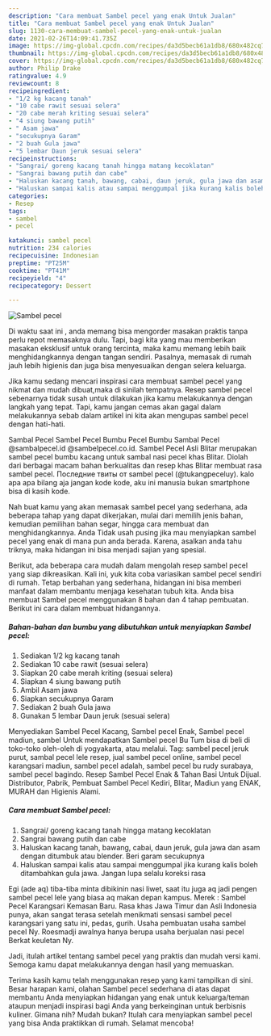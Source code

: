 ```yaml
---
description: "Cara membuat Sambel pecel yang enak Untuk Jualan"
title: "Cara membuat Sambel pecel yang enak Untuk Jualan"
slug: 1130-cara-membuat-sambel-pecel-yang-enak-untuk-jualan
date: 2021-02-26T14:09:41.735Z
image: https://img-global.cpcdn.com/recipes/da3d5becb61a1db8/680x482cq70/sambel-pecel-foto-resep-utama.jpg
thumbnail: https://img-global.cpcdn.com/recipes/da3d5becb61a1db8/680x482cq70/sambel-pecel-foto-resep-utama.jpg
cover: https://img-global.cpcdn.com/recipes/da3d5becb61a1db8/680x482cq70/sambel-pecel-foto-resep-utama.jpg
author: Philip Drake
ratingvalue: 4.9
reviewcount: 8
recipeingredient:
- "1/2 kg kacang tanah"
- "10 cabe rawit sesuai selera"
- "20 cabe merah kriting sesuai selera"
- "4 siung bawang putih"
- " Asam jawa"
- "secukupnya Garam"
- "2 buah Gula jawa"
- "5 lembar Daun jeruk sesuai selera"
recipeinstructions:
- "Sangrai/ goreng kacang tanah hingga matang kecoklatan"
- "Sangrai bawang putih dan cabe"
- "Haluskan kacang tanah, bawang, cabai, daun jeruk, gula jawa dan asam dengan ditumbuk atau blender. Beri garam secukupnya"
- "Haluskan sampai kalis atau sampai menggumpal jika kurang kalis boleh ditambahkan gula jawa. Jangan lupa selalu koreksi rasa"
categories:
- Resep
tags:
- sambel
- pecel

katakunci: sambel pecel 
nutrition: 234 calories
recipecuisine: Indonesian
preptime: "PT25M"
cooktime: "PT41M"
recipeyield: "4"
recipecategory: Dessert

---
```



![Sambel pecel](https://img-global.cpcdn.com/recipes/da3d5becb61a1db8/680x482cq70/sambel-pecel-foto-resep-utama.jpg)

Di waktu  saat ini , anda memang bisa mengorder masakan praktis tanpa perlu repot memasaknya dulu. Tapi, bagi kita yang mau memberikan masakan eksklusif untuk orang tercinta, maka kamu memang lebih baik menghidangkannya dengan tangan sendiri. Pasalnya, memasak di rumah jauh lebih higienis dan juga bisa menyesuaikan dengan selera keluarga.

Jika kamu sedang mencari inspirasi cara membuat sambel pecel yang nikmat dan mudah dibuat,maka di sinilah tempatnya. Resep sambel pecel  sebenarnya tidak susah untuk dilakukan jika kamu melakukannya dengan langkah yang tepat. Tapi, kamu jangan cemas akan gagal dalam melakukannya 
sebab dalam artikel ini kita akan mengupas sambel pecel dengan hati-hati.  

Sambal Pecel Sambel Pecel Bumbu Pecel Bumbu Sambal Pecel @sambalpecel.id @sambelpecel.co.id. Sambel Pecel Asli Blitar merupakan sambel pecel bumbu kacang untuk sambal nasi pecel khas Blitar. Diolah dari berbagai macam bahan berkualitas dan resep khas Blitar membuat rasa sambel pecel. Последние твиты от sambel pecel (@tukangpeceluy). kalo apa apa bilang aja jangan kode kode, aku ini manusia bukan smartphone bisa di kasih kode.

Nah buat kamu yang akan memasak sambel pecel yang sederhana, ada beberapa tahap yang dapat dikerjakan, mulai dari memilih jenis bahan, kemudian pemilihan bahan segar, hingga cara membuat dan menghidangkannya. Anda Tidak usah pusing jika mau menyiapkan sambel pecel yang enak di mana pun anda berada. Karena, asalkan anda  tahu triknya, maka hidangan ini bisa menjadi sajian yang spesial.

Berikut, ada beberapa cara mudah dalam mengolah resep sambel pecel yang siap dikreasikan. Kali ini, yuk kita coba variasikan sambel pecel sendiri di rumah. Tetap berbahan yang sederhana, hidangan ini bisa memberi manfaat dalam membantu menjaga kesehatan tubuh kita. Anda bisa membuat Sambel pecel menggunakan 8 bahan dan 4 tahap pembuatan. Berikut ini cara dalam membuat hidangannya.

<!--inarticleads1-->

##### Bahan-bahan dan bumbu yang dibutuhkan untuk menyiapkan Sambel pecel:

1. Sediakan 1/2 kg kacang tanah
1. Sediakan 10 cabe rawit (sesuai selera)
1. Siapkan 20 cabe merah kriting (sesuai selera)
1. Siapkan 4 siung bawang putih
1. Ambil  Asam jawa
1. Siapkan secukupnya Garam
1. Sediakan 2 buah Gula jawa
1. Gunakan 5 lembar Daun jeruk (sesuai selera)


Menyediakan Sambel Pecel Kacang, Sambel pecel Enak, Sambel pecel madiun, sambel Untuk mendapatkan Sambel pecel Bu Tum bisa di beli di toko-toko oleh-oleh di yogyakarta, atau melalui. Tag: sambel pecel jeruk purut, sambal pecel lele resep, jual sambel pecel online, sambel pecel karangsari madiun, sambel pecel adalah, sambel pecel bu rudy surabaya, sambel pecel bagindo. Resep Sambel Pecel Enak &amp; Tahan Basi Untuk Dijual. Distributor, Pabrik, Pembuat Sambel Pecel Kediri, Blitar, Madiun yang ENAK, MURAH dan Higienis Alami. 

<!--inarticleads2-->

##### Cara membuat Sambel pecel:

1. Sangrai/ goreng kacang tanah hingga matang kecoklatan
1. Sangrai bawang putih dan cabe
1. Haluskan kacang tanah, bawang, cabai, daun jeruk, gula jawa dan asam dengan ditumbuk atau blender. Beri garam secukupnya
1. Haluskan sampai kalis atau sampai menggumpal jika kurang kalis boleh ditambahkan gula jawa. Jangan lupa selalu koreksi rasa


Egi (ade aq) tiba-tiba minta dibikinin nasi liwet, saat itu juga aq jadi pengen sambel pecel lele yang biasa aq makan depan kampus. Merek : Sambel Pecel Karangsari Kemasan Baru. Rasa khas Jawa Timur dan Asli Indonesia punya, akan sangat terasa setelah menikmati sensasi sambel pecel karangsari yang satu ini, pedas, gurih. Usaha pembuatan usaha sambel pecel Ny. Roesmadji awalnya hanya berupa usaha berjualan nasi pecel Berkat keuletan Ny. 

Jadi, itulah artikel tentang  sambel pecel  yang praktis dan mudah versi kami. Semoga kamu dapat melakukannya dengan hasil yang memuaskan. 

Terima kasih kamu telah menggunakan resep yang kami tampilkan di sini. Besar harapan kami, olahan  Sambel pecel sederhana di atas dapat membantu Anda menyiapkan hidangan yang enak untuk keluarga/teman ataupun menjadi inspirasi bagi Anda yang berkeinginan untuk berbisnis kuliner. Gimana nih? Mudah bukan? Itulah cara menyiapkan sambel pecel yang bisa Anda praktikkan di rumah. Selamat mencoba!

